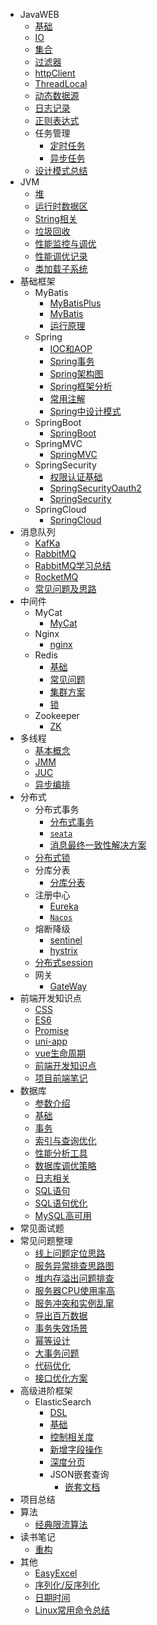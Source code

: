 * JavaWEB
  * [基础](JavaWEB/基础.md)
  * [IO](JavaWEB/IO.md)
  * [集合](JavaWEB/集合.md)
  * [过滤器](JavaWEB/过滤器.md)
  * [httpClient](JavaWEB/httpClient.md)
  * [ThreadLocal](JavaWEB/ThreadLocal.md)
  * [动态数据源](JavaWEB/动态数据源.md)
  * [日志记录](JavaWEB/日志记录.md)
  * [正则表达式](JavaWEB/正则表达式.md)
  * 任务管理
    * [定时任务](JavaWEB/任务管理/定时任务.md)
    * [异步任务](JavaWEB/任务管理/异步任务.md)
  * [设计模式总结](JavaWEB/设计模式总结.md)
* JVM
    * [堆](JVM/1.堆.md)
    * [运行时数据区](JVM/2.运行时数据区.md)
    * [String相关](JVM/3.String相关.md)
    * [垃圾回收](JVM/4.垃圾回收.md)
    * [性能监控与调优](JVM/5.性能监控与调优.md)
    * [性能调优记录](JVM/6.性能调优记录.md)
    * [类加载子系统](JVM/类加载子系统.md)
* 基础框架
  * MyBatis
    * [MyBatisPlus](基础框架/mybatis/MyBatisPlus.md)
    * [MyBatis](基础框架/mybatis/MyBatis基础.md)
    * [运行原理](基础框架/mybatis/运行原理.md)
  * Spring
    * [IOC和AOP](基础框架/spring/IOC和AOP.md)
    * [Spring事务](基础框架/spring/Spring事务.md)
    * [Spring架构图](基础框架/spring/Spring架构图.png)
    * [Spring框架分析](基础框架/spring/Spring源码分析记载.md)
    * [常用注解](基础框架/spring/常用注解.md)
    * [Spring中设计模式](基础框架/spring/设计模式的体现.md)
  * SpringBoot
    * [SpringBoot](基础框架/SpringBoot/SpringBoot.md)
  * SpringMVC
    * [SpringMVC](基础框架/springmvc/SpringMVC.md)
  * SpringSecurity
    * [权限认证基础](基础框架/springSecurity/权限认证.md)
    * [SpringSecurityOauth2](基础框架/springSecurity/Spring-Security-OAuth2.md)
    * [SpringSecurity](基础框架/springSecurity/SpringSecurity.md)
  * SpringCloud
    * [SpringCloud](分布式/springCloud视频总结.md)
* 消息队列
  * [KafKa](消息队列/kafka.md)
  * [RabbitMQ](消息队列/rabbitmq.md)
  * [RabbitMQ学习总结](消息队列/RabbitMQ学习总结.md)
  * [RocketMQ](消息队列/RocketMq.md)
  * [常见问题及思路](消息队列/常见问题及思路.md)
* 中间件
  * MyCat
    * [MyCat](常用中间件/mycat/myCat.md)
  * Nginx
    * [nginx](常用中间件/nginx/nginx.md)
  * Redis
    * [基础](常用中间件/redis/redis基础.md)
    * [常见问题](常用中间件/redis/redis常见问题.md)
    * [集群方案](常用中间件/redis/redis集群方案.md)
    * [锁](常用中间件/redis/用redis实现分布式锁的演进流程.md)
  * Zookeeper
    * [ZK](常用中间件/zookeeper/zk.md)
* 多线程
  * [基本概念](多线程/多线程基础概念.md)
  * [JMM](多线程/JMM.md)
  * [JUC](多线程/JUC.md)
  * [异步编排](JavaWEB/任务管理/异步编排.md)
* 分布式
  * 分布式事务
    * [分布式事务](分布式/分布式事务/分布式事务.md)
    * [```seata```](分布式/分布式事务/```seata```.md)
    * [消息最终一致性解决方案](分布式/分布式事务/消息最终一致性解决方案.md)
  * [分布式锁](分布式/分布式锁/分布式锁.md)
  * 分库分表
    * [分库分表](分布式/分库分表/分库分表.md)
  * 注册中心
    * [Eureka](分布式/注册中心/Eureka.md)
    * [```Nacos```](分布式/注册中心/nacos.md)
  * 熔断降级
    * [sentinel](分布式/熔断降级/sentinel.md)
    * [hystrix](分布式/Hystrix.md)
  * [分布式session](分布式/分布式session.md)
  * 网关
    * [GateWay](分布式/服务网关.md)
* 前端开发知识点
  * [CSS](前端开发/CSS.md)
  * [ES6](前端开发/ES6.md)
  * [Promise](前端开发/Promise.md)
  * [uni-app](前端开发/uni-app.md)
  * [vue生命周期](前端开发/Vue.md)
  * [前端开发知识点](前端开发/前端开发知识点.md)
  * [项目前端笔记](前端开发/项目前端笔记.md)
* 数据库
  * [参数介绍](数据库/0.参数设置.md)
  * [基础](数据库/1.基础.md)
  * [事务](数据库/2.事务.md)
  * [索引与查询优化](数据库/3.索引与查询优化.md)
  * [性能分析工具](数据库/4.性能分析工具.md)
  * [数据库调优策略](数据库/5.数据库调优策略.md)
  * [日志相关](数据库/6.日志相关.md)
  * [SQL语句](数据库/7.SQL语句.md)
  * [SQL语句优化](数据库/8.SQL语句优化.md)
  * [MySQL高可用](数据库/9.MySQL高可用.md)
* 常见面试题
* 常见问题整理
  * [线上问题定位思路](问题整理/怎么定位线上问题.md)
  * [服务异常排查思路图](问题整理/服务异常排查定位思路/排查服务异常思路整理.md)
  * [堆内存溢出问题排查](问题整理/堆内存溢出问题排查.md)
  * [服务器CPU使用率高](问题整理/服务器CPU使用率高.md)
  * [服务冲突和实例乱窜](问题整理/如何解决服务冲突和实例乱窜.md)
  * [导出百万数据](问题整理/导出百万数据.md)
  * [事务失效场景](问题整理/事务失效场景.md)
  * [幂等设计](问题整理/幂等设计.md)
  * [大事务问题](问题整理/大事务问题.md)
  * [代码优化](JavaWEB/代码优化.md)
  * [接口优化方案](问题整理/接口优化方案总结.md)
* 高级进阶框架
  * ElasticSearch
    * [DSL](高级进阶框架/elasticsearch/DSL.md)
    * [基础](高级进阶框架/elasticsearch/ES基础.md)
    * [控制相关度](高级进阶框架/elasticsearch/控制相关度.md)
    * [新增字段操作](高级进阶框架/elasticsearch/新增字段操作.md)
    * [深度分页](高级进阶框架/elasticsearch/深度分页.md)
    * JSON嵌套查询
      * [嵌套文档](高级进阶框架/elasticsearch/实现嵌套json查询/嵌套文档.md)
* 项目总结
* 算法
  * [经典限流算法](算法/经典限流算法.md)
* 读书笔记
  * [重构](读书笔记/重构.md)
* 其他
  * [EasyExcel](工具/EasyExcel.md)
  * [序列化/反序列化](工具/序列化、反序列化.md)
  * [日期时间](工具/日期时间.md)
  * [Linux常用命令总结](Linux/Linux常用命令总结.md)
